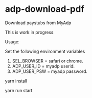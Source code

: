 # adp-download-pdf
Download paystubs from MyAdp

This is work in progress

Usage:

Set the following environment variables
1. SEL_BROWSER = safari or chrome.
2. ADP_USER_ID = myadp userid.
3. ADP_USER_PSW = myadp password.

yarn install

yarn run start